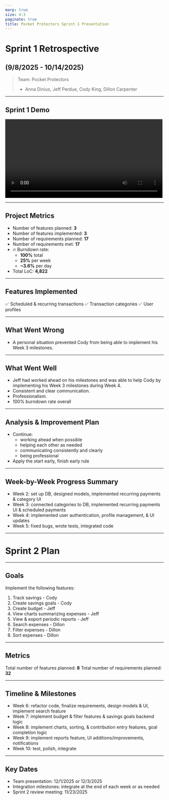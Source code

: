 ```yaml
---
marp: true
size: 4:3
paginate: true
title: Pocket Protectors Sprint 1 Presentation
---
```


# Sprint 1 Retrospective

## (9/8/2025 - 10/14/2025)

> Team: Pocket Protectors
>
> - Anna Dinius, Jeff Perdue, Cody King, Dillon Carpenter

---

## Sprint 1 Demo

<video width="500" controls>
  <source src="demo.mp4" type="video/mp4">
  Your browser does not support the video tag.
</video>

---

## Project Metrics

- Number of features planned: **3**
- Number of features implemented: **3**
- Number of requirements planned: **17**
- Number of requirements met: **17**
- 🔥 Burndown rate:
  - **100%** total
  - **25%** per week
  - **~3.6%** per day
- Total LoC: **4,822**

---

## Features Implemented

✅ Scheduled & recurring transactions
✅ Transaction categories
✅ User profiles

---

## What Went Wrong

- A personal situation prevented Cody from being able to implement his Week 3 milestones.

---

## What Went Well

- Jeff had worked ahead on his milestones and was able to help Cody by implementing his Week 3 milestones during Week 4.
- Consistent and clear communication.
- Professionalism.
- 100% burndown rate overall

---

## Analysis & Improvement Plan

- Continue:
  - working ahead when possible
  - helping each other as needed
  - communicating consistently and clearly
  - being professional
- Apply the start early, finish early rule

---

## Week-by-Week Progress Summary

- Week 2: set up DB, designed models, implemented recurring payments & category UI
- Week 3: connected categories to DB, implemented recurring payments UI & scheduled payments
- Week 4: implemented user authentication, profile management, & UI updates
- Week 5: fixed bugs, wrote tests, integrated code

---

# Sprint 2 Plan

---

## Goals

Implement the following features:

1. Track savings - Cody
2. Create savings goals - Cody
3. Create budget - Jeff
4. View charts summarizing expenses - Jeff
5. View & export periodic reports - Jeff
6. Search expenses - Dillon
7. Filter expenses - Dillon
8. Sort expenses - Dillon

---

## Metrics

Total number of features planned: **8**
Total number of requirements planned: **32**

---

## Timeline & Milestones

- Week 6: refactor code, finalize requirements, design models & UI, implement search feature
- Week 7: implement budget & filter features & savings goals backend logic
- Week 8: implement charts, sorting, & contribution entry features, goal completion logic
- Week 9: implement reports feature, UI additions/improvements, notifications
- Week 10: test, polish, integrate

---

## Key Dates

- Team presentation: 12/1/2025 or 12/3/2025
- Integration milestones: integrate at the end of each week or as needed
- Sprint 2 review meeting: 11/23/2025
